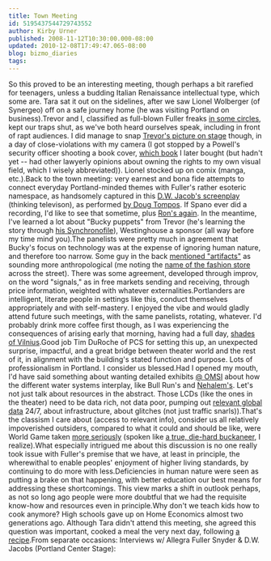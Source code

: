 ```yaml
---
title: Town Meeting
id: 5195437544729743552
author: Kirby Urner
published: 2008-11-12T10:30:00.000-08:00
updated: 2010-12-08T17:49:47.065-08:00
blog: bizmo_diaries
tags: 
---
```


[](https://blogger.googleusercontent.com/img/b/R29vZ2xl/AVvXsEiqTQKVXKd1lFPiHyyDvXdZf9XjLApVJjywQOLkHUanMXaOF_Q8lHhB-rinl-JxzT9-CHjVkYnk1lIq6aZYg1emR1XHMSqtTueOQ7a8Qzfo3qE7vhQ9nMexphk8P_Ig6k-RWejp/s1600-h/dyamxion_portland.png)So this proved to be an interesting meeting, though perhaps a bit rarefied for teenagers, unless a budding Italian Renaissance intellectual type, which some are.  Tara sat it out on the sidelines, after we saw Lionel Wolberger (of Synergeo) off on a safe journey home (he was visiting Portland on business).Trevor and I, classified as full-blown Fuller freaks [in some circles](http://controlroom.blogspot.com/search?q=Esozone), kept our traps shut, as we've both heard ourselves speak, including in front of rapt audiences.  I did manage to snap [Trevor's picture on stage](http://www.flickr.com/photos/17157315@N00/3022290117/) though, in a day of close-violations with my camera (I got stopped by a Powell's security officer shooting a book cover, [which book](http://www.flickr.com/photos/17157315@N00/3023120980/) I later bought (but hadn't yet -- had other lawyerly opinions about owning the rights to my own visual field, which I wisely abbreviated)).  Lionel stocked up on comix (manga, etc.).Back to the town meeting:  very earnest and bona fide attempts to connect everyday Portland-minded themes with Fuller's rather esoteric namespace, as handsomely captured in this [D.W. Jacob's screenplay](http://controlroom.blogspot.com/2008/11/press-on-play.html) (thinking televison), as performed [by Doug Tompos](http://worldgame.blogspot.com/2008/11/ieee-presentation.html).  If Spano ever did a recording, I'd like to see that sometime, plus [Ron's again](http://worldgame.blogspot.com/2004/12/school-business.html).  In the meantime, I've learned a lot about "Bucky puppets" from Trevor (he's learning the story through [his Synchronofile](http://www.synchronofile.com/)), Westinghouse a sponsor (all way before my time mind you).The panelists were pretty much in agreement that Bucky's focus on technology was at the expense of ignoring human nature, and therefore too narrow.  Some guy in the back [mentioned "artifacts"](http://worldgame.blogspot.com/2006/11/artifact.html) as sounding more anthropological (me noting the [name of the fashion store](http://www.flickr.com/photos/17157315@N00/3022316099/) across the street).  There was some agreement, developed through improv, on the word "signals," as in free markets sending and receiving, through price information, weighted with whatever externalities.Portlanders are intelligent, literate people in settings like this, conduct themselves appropriately and with self-mastery.  I enjoyed the vibe and would gladly attend future such meetings, with the same panelists, rotating, whatever.  I'd probably drink more coffee first though, as I was experiencing the consequences of arising early that morning, having had a full day, [shades of Vilnius](http://controlroom.blogspot.com/2007/07/sunday-in-vilnius.html).Good job Tim DuRoche of PCS for setting this up, an unexpected surprise, impactful, and a great bridge between theater world and the rest of it, in alignment with the building's stated function and purpose.  Lots of professionalism in Portland.  I consider us blessed.Had I opened my mouth, I'd have said something about wanting detailed exhibits [@ OMSI](http://controlroom.blogspot.com/2007/05/omsi.html) about how the different water systems interplay, like Bull Run's and [Nehalem's](http://worldgame.blogspot.com/2004/12/nehalem-watershed-wanderers-meeting.html).  Let's not just talk about resources in the abstract.  Those LCDs (like the ones in the theater) need to be data rich, not data poor, pumping out [relevant global data](http://worldgame.blogspot.com/2007/06/our-global-u-advertisement.html) 24/7, about infrastructure, about glitches (not just traffic snarls)).That's the classism I care about (access to relevant info), consider us all relatively impoverished outsiders, compared to what it could and should be like, were World Game taken [more seriously](http://worldgame.blogspot.com/2007/11/world-game-museum.html) (spoken like [a true, die-hard buckaneer](http://mybizmo.blogspot.com/2006/09/yar.html), I realize).What especially intrigued me about this discussion is no one really took issue with Fuller's premise that we have, at least in principle, the wherewithal to enable peoples' enjoyment of higher living standards, by continuing to do more with less.Deficiencies in human nature were seen as putting a brake on that happening, with better education our best means for addressing these shortcomings.  This view marks a shift in outlook perhaps, as not so long ago people were more doubtful that we had the requisite know-how and resources even in principle.Why don't we teach kids how to cook anymore?  High schools gave up on Home Economics almost two generations ago.  Although Tara didn't attend this meeting, she agreed this question was important, cooked a meal the very next day, following [a recipe](http://mybizmo.blogspot.com/2008/07/together-friends.html).From separate occasions: Interviews w/ Allegra Fuller Snyder & D.W. Jacobs (Portland Center Stage):